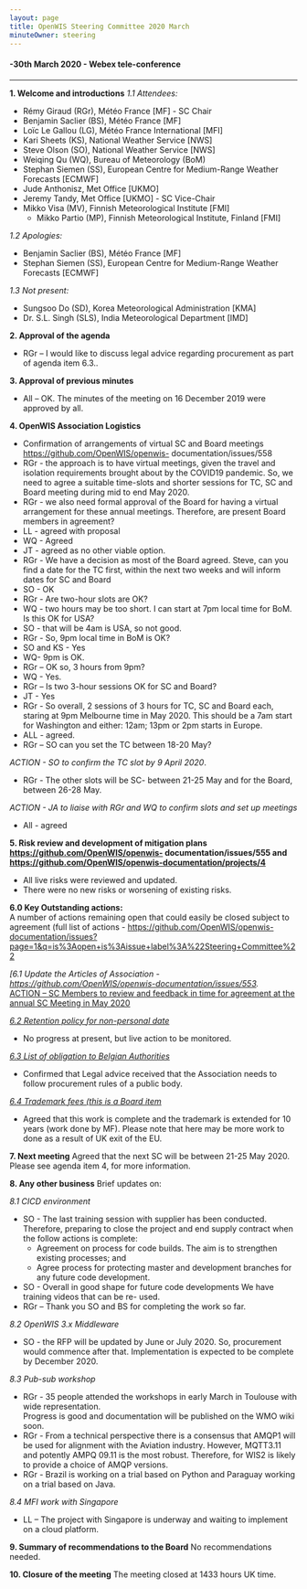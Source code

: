 ```yaml
---
layout: page
title: OpenWIS Steering Committee 2020 March
minuteOwner: steering
---
```


#### -30th March 2020 - Webex tele-conference

---

**1. Welcome and introductions**
  *1.1 Attendees:*
  - Rémy Giraud (RGr), Météo France [MF] - SC Chair
  - Benjamin Saclier (BS), Météo France [MF]
  - Loïc Le Gallou (LG), Météo France International [MFI]
  - Kari Sheets (KS), National Weather Service [NWS]
  - Steve Olson (SO), National Weather Service [NWS]
  - Weiqing Qu (WQ), Bureau of Meteorology (BoM)
  - Stephan Siemen (SS), European Centre for Medium-Range Weather Forecasts [ECMWF]
  - Jude Anthonisz, Met Office [UKMO]
  - Jeremy Tandy, Met Office [UKMO] - SC Vice-Chair
  - Mikko Visa (MV), Finnish Meteorological Institute [FMI]
	- Mikko Partio (MP), Finnish Meteorological Institute, Finland [FMI]

  *1.2 Apologies:*
  - Benjamin Saclier (BS), Météo France [MF]
  - Stephan Siemen (SS), European Centre for Medium-Range Weather Forecasts
    [ECMWF]

  *1.3 Not present:*
  - Sungsoo Do (SD), Korea Meteorological Administration [KMA]
  - Dr. S.L. Singh (SLS), India Meteorological Department [IMD]


**2. Approval of the agenda**
  - RGr – I would like to discuss legal advice regarding procurement as
    part of agenda item 6.3..

**3. Approval of previous minutes**
  -  All – OK.  The minutes of the meeting on 16 December 2019 were approved by all.

**4. OpenWIS Association Logistics**
- Confirmation of arrangements of virtual SC and Board meetings https://github.com/OpenWIS/openwis-
  documentation/issues/558
- RGr - the approach is to have virtual meetings, given the travel and isolation requirements
  brought about by the COVID19 pandemic.  So, we need to agree a suitable time-slots and shorter sessions for TC, SC and Board meeting during mid to end May 2020.
- RGr - we also need formal approval of the Board for having a virtual arrangement for these annual
  meetings. Therefore, are present Board members in agreement?
- LL - agreed with proposal
- WQ - Agreed
- JT - agreed as no other viable option.
- RGr - We have a decision as most of the Board agreed.  Steve, can you find a date for the TC
  first, within the next two weeks and will inform dates for SC and Board
- SO - OK
- RGr - Are two-hour slots are OK?
- WQ - two hours may be too short.  I can start at 7pm local time for BoM. Is this OK for USA?
- SO - that will be 4am is USA, so not good.
- RGr - So, 9pm local time in BoM is OK?
- SO and KS - Yes
- WQ- 9pm is OK.
- RGr – OK so, 3 hours from 9pm?
- WQ - Yes.
- RGr – Is two 3-hour sessions OK for SC and Board?
- JT - Yes
- RGr - So overall, 2 sessions of 3 hours for TC, SC and Board each, staring at 9pm Melbourne time
  in May 2020.  This should be a 7am start for Washington and either: 12am; 13pm or 2pm starts in Europe.
- ALL - agreed.
- RGr – SO can you set the TC between 18-20 May?

*ACTION - SO to confirm the TC slot by 9 April 2020*.

- RGr - The other slots will be SC- between 21-25 May and for the Board, between  26-28 May.

*ACTION - JA to liaise with RGr and WQ to confirm slots and set up meetings*
- All - agreed


**5.  Risk review and development of mitigation plans https://github.com/OpenWIS/openwis-
      documentation/issues/555 and https://github.com/OpenWIS/openwis-documentation/projects/4**
- All live risks were reviewed and updated.  
- There were no new risks or worsening of existing risks.

**6.0	Key Outstanding actions:**  
A number of actions remaining open that could easily be closed subject to agreement  (full list of actions -  https://github.com/OpenWIS/openwis-documentation/issues?page=1&q=is%3Aopen+is%3Aissue+label%3A%22Steering+Committee%22


*[6.1	Update the Articles of Association - https://github.com/OpenWIS/openwis-documentation/issues/553.*  
[ACTION – SC Members to review and feedback in time for agreement at the annual SC Meeting in May 2020](https://github.com/OpenWIS/openwis-documentation/issues/553#issuecomment-605987339)


*[6.2	Retention policy for non-personal date](https://github.com/OpenWIS/openwis-documentation/issues/552)*
- No progress at present, but live action to be monitored.

*[6.3	List of obligation to Belgian Authorities](https://github.com/OpenWIS/openwis-documentation/issues/411)*
- Confirmed that Legal advice received that the Association needs to follow procurement rules of a public body.

*[6.4	Trademark fees (this is a Board item](https://github.com/OpenWIS/openwis-documentation/issues/247)*
- Agreed that this work is complete and the trademark is extended for 10 years (work done by MF). Please note that here may be more work to done as a result of UK exit of the EU.

**7.	Next meeting**
Agreed that the next SC will be between 21-25 May 2020.  Please see agenda item 4, for more information.

**8.	Any other business**
Brief updates on:

*8.1 CICD environment*
 - SO - The last training session with supplier has been conducted.  Therefore, preparing to close
   the project and end supply contract when the follow actions is complete:
	 - Agreement on process for code builds.  The aim is to strengthen existing processes; and
	 - Agree process for protecting master and development branches for any future code development.
 - SO - Overall in good shape for future code developments We have training videos that can be re-
   used.
 - RGr – Thank you SO and BS for completing the work so far.

*8.2 	OpenWIS 3.x Middleware*
 - SO - the RFP will be updated by June or July 2020.  So, procurement would commence after
   that. Implementation is expected to be complete by December 2020.

*8.3 	Pub-sub workshop*
- RGr - 35 people attended the workshops in early March in Toulouse with wide representation.  
  Progress is good and documentation will be published on the WMO wiki soon.  
- RGr - From a technical perspective there is a consensus that AMQP1 will be used for alignment
  with the Aviation industry.  However, MQTT3.11 and potently AMPQ 09.11 is the most robust.  Therefore, for WIS2 is likely to provide a choice of AMQP versions.
- RGr - Brazil is working on a trial based on Python and Paraguay working on a trial based on Java.

*8.4 	MFI work with Singapore*
- LL – The project with Singapore is underway and waiting to implement on a cloud platform.

**9.	Summary of recommendations to the Board**
No recommendations needed.

**10.	Closure of the meeting**
The meeting closed at 1433 hours UK time.
